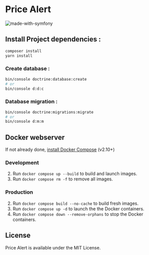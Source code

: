 # Price Alert

![made-with-symfony](https://img.shields.io/badge/Made_with-Symfony-orange?style=flat)

## Install Project dependencies :
```sh
composer install
yarn install
```

### Create database :
```sh
bin/console doctrine:database:create
# or
bin/console d:d:c
```

### Database migration :
```sh
bin/console doctrine:migrations:migrate
# or
bin/console d:m:m
```

## Docker webserver
If not already done, [install Docker Compose](https://docs.docker.com/compose/install/) (v2.10+)

### Development
2. Run `docker compose up --build` to build and launch images.
2. Run `docker compose rm -f` to remove all images.

### Production
2. Run `docker compose build --no-cache` to build fresh images.
3. Run `docker compose up -d` to launch the the Docker containers.
5. Run `docker compose down --remove-orphans` to stop the Docker containers.

## License
Price Alert is available under the MIT License.
